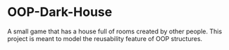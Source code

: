 # OOP-Dark-House
A small game that has a house full of rooms created by other people. This project is meant to model the reusability feature of OOP structures.
